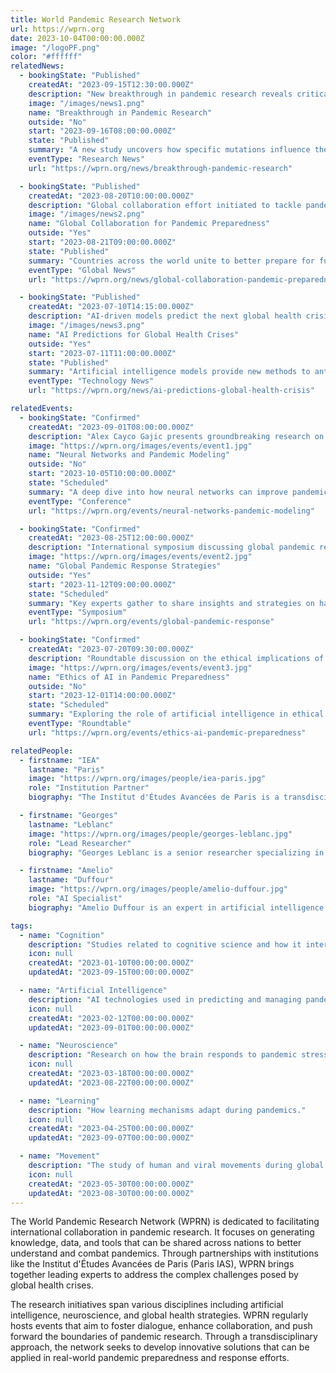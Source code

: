 ```yaml
---
title: World Pandemic Research Network
url: https://wprn.org
date: 2023-10-04T00:00:00.000Z
image: "/logoPF.png"
color: "#ffffff"
relatedNews:
  - bookingState: "Published"
    createdAt: "2023-09-15T12:30:00.000Z"
    description: "New breakthrough in pandemic research reveals critical insights into viral mutations."
    image: "/images/news1.png"
    name: "Breakthrough in Pandemic Research"
    outside: "No"
    start: "2023-09-16T08:00:00.000Z"
    state: "Published"
    summary: "A new study uncovers how specific mutations influence the spread of the virus."
    eventType: "Research News"
    url: "https://wprn.org/news/breakthrough-pandemic-research"

  - bookingState: "Published"
    createdAt: "2023-08-20T10:00:00.000Z"
    description: "Global collaboration effort initiated to tackle pandemic preparedness."
    image: "/images/news2.png"
    name: "Global Collaboration for Pandemic Preparedness"
    outside: "Yes"
    start: "2023-08-21T09:00:00.000Z"
    state: "Published"
    summary: "Countries across the world unite to better prepare for future pandemics."
    eventType: "Global News"
    url: "https://wprn.org/news/global-collaboration-pandemic-preparedness"

  - bookingState: "Published"
    createdAt: "2023-07-10T14:15:00.000Z"
    description: "AI-driven models predict the next global health crisis with remarkable accuracy."
    image: "/images/news3.png"
    name: "AI Predictions for Global Health Crises"
    outside: "Yes"
    start: "2023-07-11T11:00:00.000Z"
    state: "Published"
    summary: "Artificial intelligence models provide new methods to anticipate health crises."
    eventType: "Technology News"
    url: "https://wprn.org/news/ai-predictions-global-health-crisis"

relatedEvents:
  - bookingState: "Confirmed"
    createdAt: "2023-09-01T08:00:00.000Z"
    description: "Alex Cayco Gajic presents groundbreaking research on neural network applications in pandemic modeling."
    image: "https://wprn.org/images/events/event1.jpg"
    name: "Neural Networks and Pandemic Modeling"
    outside: "No"
    start: "2023-10-05T10:00:00.000Z"
    state: "Scheduled"
    summary: "A deep dive into how neural networks can improve pandemic predictions."
    eventType: "Conference"
    url: "https://wprn.org/events/neural-networks-pandemic-modeling"

  - bookingState: "Confirmed"
    createdAt: "2023-08-25T12:00:00.000Z"
    description: "International symposium discussing global pandemic response strategies."
    image: "https://wprn.org/images/events/event2.jpg"
    name: "Global Pandemic Response Strategies"
    outside: "Yes"
    start: "2023-11-12T09:00:00.000Z"
    state: "Scheduled"
    summary: "Key experts gather to share insights and strategies on handling pandemics."
    eventType: "Symposium"
    url: "https://wprn.org/events/global-pandemic-response"

  - bookingState: "Confirmed"
    createdAt: "2023-07-20T09:30:00.000Z"
    description: "Roundtable discussion on the ethical implications of AI in pandemic preparedness."
    image: "https://wprn.org/images/events/event3.jpg"
    name: "Ethics of AI in Pandemic Preparedness"
    outside: "No"
    start: "2023-12-01T14:00:00.000Z"
    state: "Scheduled"
    summary: "Exploring the role of artificial intelligence in ethical decision-making during pandemics."
    eventType: "Roundtable"
    url: "https://wprn.org/events/ethics-ai-pandemic-preparedness"

relatedPeople:
  - firstname: "IEA"
    lastname: "Paris"
    image: "https://wprn.org/images/people/iea-paris.jpg"
    role: "Institution Partner"
    biography: "The Institut d'Études Avancées de Paris is a transdisciplinary research center focused on advancing global scientific collaborations."

  - firstname: "Georges"
    lastname: "Leblanc"
    image: "https://wprn.org/images/people/georges-leblanc.jpg"
    role: "Lead Researcher"
    biography: "Georges Leblanc is a senior researcher specializing in viral epidemiology with a focus on global health initiatives."

  - firstname: "Amelio"
    lastname: "Duffour"
    image: "https://wprn.org/images/people/amelio-duffour.jpg"
    role: "AI Specialist"
    biography: "Amelio Duffour is an expert in artificial intelligence and machine learning, currently leading projects on AI applications in healthcare."

tags:
  - name: "Cognition"
    description: "Studies related to cognitive science and how it interacts with pandemic behaviors."
    icon: null
    createdAt: "2023-01-10T00:00:00.000Z"
    updatedAt: "2023-09-15T00:00:00.000Z"

  - name: "Artificial Intelligence"
    description: "AI technologies used in predicting and managing pandemics."
    icon: null
    createdAt: "2023-02-12T00:00:00.000Z"
    updatedAt: "2023-09-01T00:00:00.000Z"

  - name: "Neuroscience"
    description: "Research on how the brain responds to pandemic stress and decision-making."
    icon: null
    createdAt: "2023-03-18T00:00:00.000Z"
    updatedAt: "2023-08-22T00:00:00.000Z"

  - name: "Learning"
    description: "How learning mechanisms adapt during pandemics."
    icon: null
    createdAt: "2023-04-25T00:00:00.000Z"
    updatedAt: "2023-09-07T00:00:00.000Z"

  - name: "Movement"
    description: "The study of human and viral movements during global pandemics."
    icon: null
    createdAt: "2023-05-30T00:00:00.000Z"
    updatedAt: "2023-08-30T00:00:00.000Z"
---
```


The World Pandemic Research Network (WPRN) is dedicated to facilitating international collaboration in pandemic research. It focuses on generating knowledge, data, and tools that can be shared across nations to better understand and combat pandemics. Through partnerships with institutions like the Institut d'Études Avancées de Paris (Paris IAS), WPRN brings together leading experts to address the complex challenges posed by global health crises.

The research initiatives span various disciplines including artificial intelligence, neuroscience, and global health strategies. WPRN regularly hosts events that aim to foster dialogue, enhance collaboration, and push forward the boundaries of pandemic research. Through a transdisciplinary approach, the network seeks to develop innovative solutions that can be applied in real-world pandemic preparedness and response efforts.
